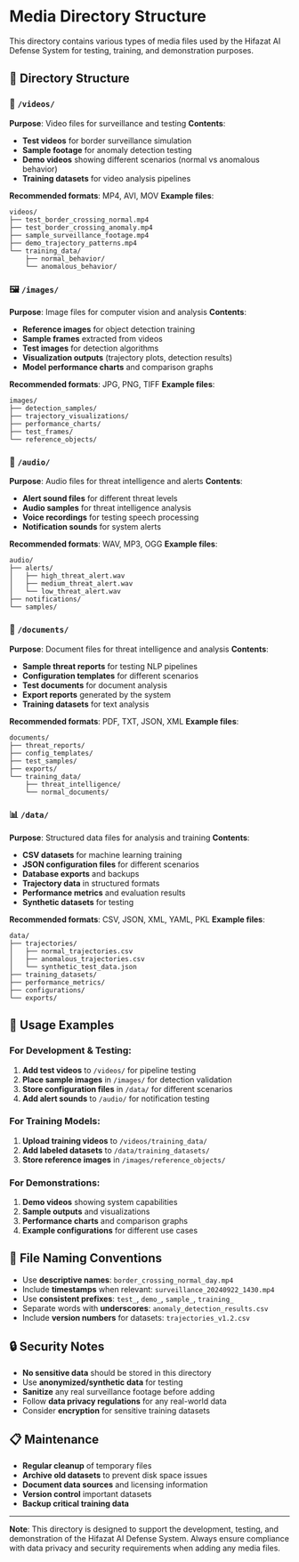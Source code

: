 # Media Directory Structure

This directory contains various types of media files used by the Hifazat AI Defense System for testing, training, and demonstration purposes.

## 📁 Directory Structure

### 🎥 `/videos/`
**Purpose**: Video files for surveillance and testing
**Contents**:
- **Test videos** for border surveillance simulation
- **Sample footage** for anomaly detection testing
- **Demo videos** showing different scenarios (normal vs anomalous behavior)
- **Training datasets** for video analysis pipelines

**Recommended formats**: MP4, AVI, MOV
**Example files**:
```
videos/
├── test_border_crossing_normal.mp4
├── test_border_crossing_anomaly.mp4
├── sample_surveillance_footage.mp4
├── demo_trajectory_patterns.mp4
└── training_data/
    ├── normal_behavior/
    └── anomalous_behavior/
```

### 🖼️ `/images/`
**Purpose**: Image files for computer vision and analysis
**Contents**:
- **Reference images** for object detection training
- **Sample frames** extracted from videos
- **Test images** for detection algorithms
- **Visualization outputs** (trajectory plots, detection results)
- **Model performance charts** and comparison graphs

**Recommended formats**: JPG, PNG, TIFF
**Example files**:
```
images/
├── detection_samples/
├── trajectory_visualizations/
├── performance_charts/
├── test_frames/
└── reference_objects/
```

### 🎵 `/audio/`
**Purpose**: Audio files for threat intelligence and alerts
**Contents**:
- **Alert sound files** for different threat levels
- **Audio samples** for threat intelligence analysis
- **Voice recordings** for testing speech processing
- **Notification sounds** for system alerts

**Recommended formats**: WAV, MP3, OGG
**Example files**:
```
audio/
├── alerts/
│   ├── high_threat_alert.wav
│   ├── medium_threat_alert.wav
│   └── low_threat_alert.wav
├── notifications/
└── samples/
```

### 📄 `/documents/`
**Purpose**: Document files for threat intelligence and analysis
**Contents**:
- **Sample threat reports** for testing NLP pipelines
- **Configuration templates** for different scenarios
- **Test documents** for document analysis
- **Export reports** generated by the system
- **Training datasets** for text analysis

**Recommended formats**: PDF, TXT, JSON, XML
**Example files**:
```
documents/
├── threat_reports/
├── config_templates/
├── test_samples/
├── exports/
└── training_data/
    ├── threat_intelligence/
    └── normal_documents/
```

### 📊 `/data/`
**Purpose**: Structured data files for analysis and training
**Contents**:
- **CSV datasets** for machine learning training
- **JSON configuration files** for different scenarios
- **Database exports** and backups
- **Trajectory data** in structured formats
- **Performance metrics** and evaluation results
- **Synthetic datasets** for testing

**Recommended formats**: CSV, JSON, XML, YAML, PKL
**Example files**:
```
data/
├── trajectories/
│   ├── normal_trajectories.csv
│   ├── anomalous_trajectories.csv
│   └── synthetic_test_data.json
├── training_datasets/
├── performance_metrics/
├── configurations/
└── exports/
```

## 🚀 Usage Examples

### For Development & Testing:
1. **Add test videos** to `/videos/` for pipeline testing
2. **Place sample images** in `/images/` for detection validation  
3. **Store configuration files** in `/data/` for different scenarios
4. **Add alert sounds** to `/audio/` for notification testing

### For Training Models:
1. **Upload training videos** to `/videos/training_data/`
2. **Add labeled datasets** to `/data/training_datasets/`
3. **Store reference images** in `/images/reference_objects/`

### For Demonstrations:
1. **Demo videos** showing system capabilities
2. **Sample outputs** and visualizations
3. **Performance charts** and comparison graphs
4. **Example configurations** for different use cases

## 📝 File Naming Conventions

- Use **descriptive names**: `border_crossing_normal_day.mp4`
- Include **timestamps** when relevant: `surveillance_20240922_1430.mp4`
- Use **consistent prefixes**: `test_`, `demo_`, `sample_`, `training_`
- Separate words with **underscores**: `anomaly_detection_results.csv`
- Include **version numbers** for datasets: `trajectories_v1.2.csv`

## 🔒 Security Notes

- **No sensitive data** should be stored in this directory
- Use **anonymized/synthetic data** for testing
- **Sanitize** any real surveillance footage before adding
- Follow **data privacy regulations** for any real-world data
- Consider **encryption** for sensitive training datasets

## 📋 Maintenance

- **Regular cleanup** of temporary files
- **Archive old datasets** to prevent disk space issues
- **Document data sources** and licensing information
- **Version control** important datasets
- **Backup critical training data**

---

**Note**: This directory is designed to support the development, testing, and demonstration of the Hifazat AI Defense System. Always ensure compliance with data privacy and security requirements when adding any media files.